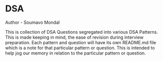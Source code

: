 # DSA
Author - Soumavo Mondal

This is collection of DSA Questions segregated into various DSA Patterns.
This is made keeping in mind, the ease of revision during interview preparation.
Each pattern and question will have its own README.md file which is a note for that particular pattern or question.
This is intended to help jog our memory in relation to the particular pattern or question.
